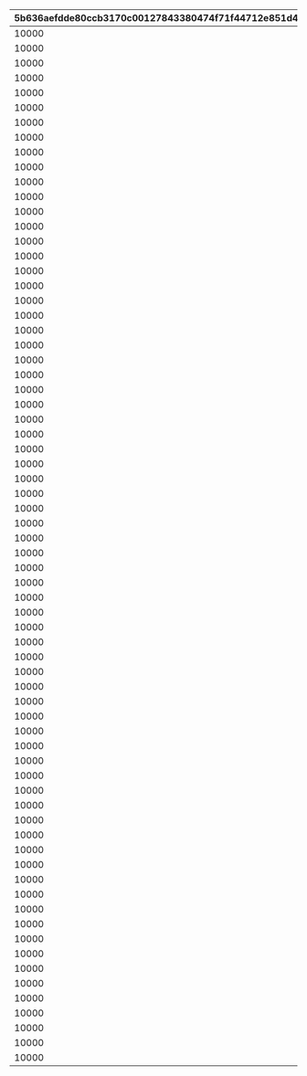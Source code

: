 |5b636aefdde80ccb3170c00127843380474f71f44712e851d4facd6cab946074|4158cd62a39a44012bd3f21fc75ba420b3c89c85a7f6b19b856eb140af399eec|f50f929dc51a102805ac929267e6ac2ef196d7382d2028c64f37cdeffd9bffb7|93d5d8282ea3578b1a3c7385ce59cd399ddad08efeb3e236421fe18bb60d153b|238f6f9da133a8b477b29ec033ede911a6192f6ff938c7e0f7c812c13d5f7332|4b9587bb23985f7e04d15c3dc66f4762a9974094ff94304fa53c780511d965ee|996a2d9492e05bc5aa9d6b0a18b05f7c1cfc8bfc3ed4dd008ff94fd328fad836|43d39713d1037b3b283d44168cdedf636b0ffa5cc2dd0411721a54920c9b836c|1fb97042a6e475da6c33aea437ac0d6bae74d3d7e30f823672e8f98093d09a42|
| --- | --- | --- | --- | --- | --- | --- | --- | --- |
|10000|90043|30000|1|90001|10|0|1|12000|
|10000|90047|30000|2|90002|20|0|2|24000|
|10000|90047|30000|3|90002|20|0|3|24000|
|10000|90047|30000|4|90002|20|0|4|24000|
|10000|90047|30000|5|90002|20|0|5|24000|
|10000|90047|30000|6|90002|20|0|6|24000|
|10000|90047|30000|7|90002|20|0|7|24000|
|10000|90047|30000|8|90002|20|0|8|24000|
|10000|90047|30000|9|90002|20|0|9|24000|
|10000|90047|30000|10|90002|20|0|10|24000|
|10000|90051|30000|11|90003|40|90011|11|48000|
|10000|90051|30000|12|90003|40|90011|12|48000|
|10000|90051|30000|13|90003|40|90011|13|48000|
|10000|90051|30000|14|90003|40|90011|14|48000|
|10000|90051|30000|15|90003|40|90011|15|48000|
|10000|90051|30000|16|90003|40|90011|16|48000|
|10000|90051|30000|17|90003|40|90011|17|48000|
|10000|90051|30000|18|90003|40|90011|18|48000|
|10000|90051|30000|19|90003|40|90011|19|48000|
|10000|90051|30000|20|90003|40|90011|20|48000|
|10000|90055|30000|21|90004|60|90015|21|72000|
|10000|90055|30000|22|90004|60|90015|22|72000|
|10000|90055|30000|23|90004|60|90015|23|72000|
|10000|90055|30000|24|90004|60|90015|24|72000|
|10000|90055|30000|25|90004|60|90015|25|72000|
|10000|90055|30000|26|90004|60|90015|26|72000|
|10000|90055|30000|27|90004|60|90015|27|72000|
|10000|90055|30000|28|90004|60|90015|28|72000|
|10000|90055|30000|29|90004|60|90015|29|72000|
|10000|90055|30000|30|90004|60|90015|30|72000|
|10000|90059|30000|31|90005|80|90015|31|96000|
|10000|90059|30000|32|90005|80|90015|32|96000|
|10000|90059|30000|33|90005|80|90015|33|96000|
|10000|90059|30000|34|90005|80|90015|34|96000|
|10000|90059|30000|35|90005|80|90015|35|96000|
|10000|90059|30000|36|90005|80|90015|36|96000|
|10000|90059|30000|37|90005|80|90015|37|96000|
|10000|90059|30000|38|90005|80|90015|38|96000|
|10000|90059|30000|39|90005|80|90015|39|96000|
|10000|90059|30000|40|90005|80|90015|40|96000|
|10000|90063|30000|41|90005|120|90017|41|144000|
|10000|90063|30000|42|90005|120|90017|42|144000|
|10000|90063|30000|43|90005|120|90017|43|144000|
|10000|90063|30000|44|90005|120|90017|44|144000|
|10000|90063|30000|45|90005|120|90017|45|144000|
|10000|90063|30000|46|90005|120|90017|46|144000|
|10000|90063|30000|47|90005|120|90017|47|144000|
|10000|90063|30000|48|90005|120|90017|48|144000|
|10000|90063|30000|49|90005|120|90017|49|144000|
|10000|90063|30000|50|90005|120|90017|50|144000|
|10000|90067|30000|51|90006|150|90019|51|180000|
|10000|90067|30000|52|90006|150|90019|52|180000|
|10000|90067|30000|53|90006|150|90019|53|180000|
|10000|90067|30000|54|90006|150|90019|54|180000|
|10000|90067|30000|55|90006|150|90019|55|180000|
|10000|90067|30000|56|90006|150|90019|56|180000|
|10000|90067|30000|57|90006|150|90019|57|180000|
|10000|90067|30000|58|90006|150|90019|58|180000|
|10000|90067|30000|59|90006|150|90019|59|180000|
|10000|90067|30000|60|90006|150|90019|60|180000|
|10000|90071|30000|61|90007|180|90021|61|216000|
|10000|90071|30000|62|90007|180|90021|62|216000|
|10000|90071|30000|63|90007|180|90021|63|216000|
|10000|90071|30000|64|90007|180|90021|64|216000|
|10000|90071|30000|65|90007|180|90021|65|216000|
|10000|90071|30000|66|90007|180|90021|66|216000|
|10000|90071|30000|67|90007|180|90021|67|216000|
|10000|90071|30000|68|90007|180|90021|68|216000|
|10000|90071|30000|69|90007|180|90021|69|216000|
|10000|90071|30000|70|90007|180|90021|70|216000|